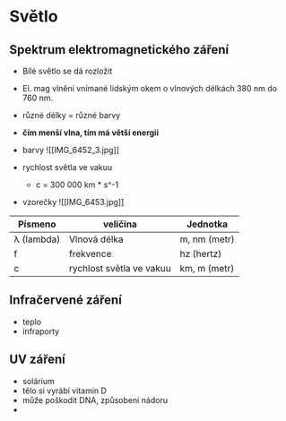 # Světlo

## Spektrum elektromagnetického záření
- Bílé světlo se dá rozložit
- El. mag vlnění vnímané lidským okem o vlnových délkách 380 nm do 760 nm.
- různé délky = různé barvy
- **čím menší vlna, tím má větší energii** 
- barvy 
	![[IMG_6452_3.jpg]]   

- rychlost světla ve vakuu
    - c = 300 000 km * s^-1

- vzorečky
	![[IMG_6453.jpg]]

| Písmeno | veličina | Jednotka |
| --- | --- | --- |
| λ (lambda) | Vlnová délka | m, nm (metr) |
| f  | frekvence | hz (hertz) |
| c | rychlost světla ve vakuu | km, m (metr) |

## Infračervené záření
- teplo
- infraporty
## UV záření
- solárium
- tělo si vyrábí vitamin D
- může poškodit DNA, způsobení nádoru
- 